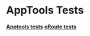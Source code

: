 # AppTools Tests

**[Apptools tests](https://bronkula.github.io/apptools/tests/tools.html)**
**[qRoute tests](https://bronkula.github.io/apptools/tests/qroute-tests.html)**